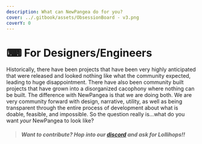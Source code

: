 ```yaml
---
description: What can NewPangea do for you?
cover: ../.gitbook/assets/ObsessionBoard - v3.png
coverY: 0
---
```


# ⌨ For Designers/Engineers

Historically, there have been projects that have been very highly anticipated that were released and looked nothing like what the community expected, leading to huge disappointment. There have also been community built projects that have grown into a disorganized cacophony where nothing can be built. The difference with NewPangea is that we are doing both. We are very community forward with design, narrative, utility, as well as being transparent through the entire process of development about what is doable, feasible, and impossible. So the question really is...what do you want _your_ NewPangea to look like?

> #### _Want to contribute? Hop into our_ [_discord_](https://discord.gg/frogland) _and ask for Lollihops!!_
